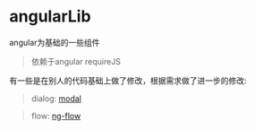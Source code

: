 angularLib
==========

angular为基础的一些组件

> 依赖于angular requireJS

有一些是在别人的代码基础上做了修改，根据需求做了进一步的修改:
> dialog: [modal](https://github.com/angular-ui/bootstrap/tree/master/src/modal)

> flow: [ng-flow](https://github.com/flowjs/ng-flow)
